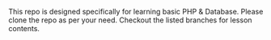This repo is designed specifically for learning basic PHP & Database. Please clone the repo as per your need. Checkout the listed branches for lesson contents.